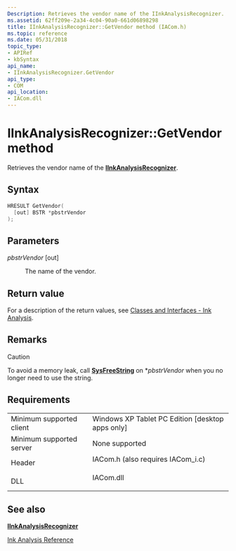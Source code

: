 ```yaml
---
Description: Retrieves the vendor name of the IInkAnalysisRecognizer.
ms.assetid: 62ff209e-2a34-4c04-90a0-661d06898298
title: IInkAnalysisRecognizer::GetVendor method (IACom.h)
ms.topic: reference
ms.date: 05/31/2018
topic_type: 
- APIRef
- kbSyntax
api_name: 
- IInkAnalysisRecognizer.GetVendor
api_type: 
- COM
api_location: 
- IACom.dll
---
```


# IInkAnalysisRecognizer::GetVendor method

Retrieves the vendor name of the [**IInkAnalysisRecognizer**](iinkanalysisrecognizer.md).

## Syntax


```C++
HRESULT GetVendor(
  [out] BSTR *pbstrVendor
);
```



## Parameters

<dl> <dt>

*pbstrVendor* \[out\]
</dt> <dd>

The name of the vendor.

</dd> </dl>

## Return value

For a description of the return values, see [Classes and Interfaces - Ink Analysis](classes-and-interfaces---ink-analysis.md).

## Remarks

> [!Caution]  
> To avoid a memory leak, call [**SysFreeString**](/windows/win32/api/oleauto/nf-oleauto-sysfreestring) on \**pbstrVendor* when you no longer need to use the string.

 

## Requirements



|                                     |                                                                                                               |
|-------------------------------------|---------------------------------------------------------------------------------------------------------------|
| Minimum supported client<br/> | Windows XP Tablet PC Edition \[desktop apps only\]<br/>                                                 |
| Minimum supported server<br/> | None supported<br/>                                                                                     |
| Header<br/>                   | <dl> <dt>IACom.h (also requires IACom\_i.c)</dt> </dl> |
| DLL<br/>                      | <dl> <dt>IACom.dll</dt> </dl>                          |



## See also

<dl> <dt>

[**IInkAnalysisRecognizer**](iinkanalysisrecognizer.md)
</dt> <dt>

[Ink Analysis Reference](ink-analysis-reference.md)
</dt> </dl>

 

